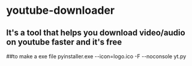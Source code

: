 # youtube-downloader
## It's a tool that helps you download video/audio on youtube faster and it's free



 ##to make a exe file
 pyinstaller.exe --icon=logo.ico -F --noconsole yt.py
